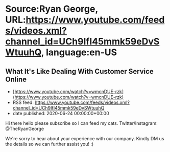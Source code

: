# Source:Ryan George, URL:https://www.youtube.com/feeds/videos.xml?channel_id=UCh9IfI45mmk59eDvSWtuuhQ, language:en-US

## What It's Like Dealing With Customer Service Online
 - [https://www.youtube.com/watch?v=wmcnDUE-rzk](https://www.youtube.com/watch?v=wmcnDUE-rzk)
 - RSS feed: https://www.youtube.com/feeds/videos.xml?channel_id=UCh9IfI45mmk59eDvSWtuuhQ
 - date published: 2020-06-24 00:00:00+00:00

Hi there hello please subscribe so I can feed my cats.
Twitter/Instagram: @TheRyanGeorge

We're sorry to hear about your experience with our company. Kindly DM us the details so we can further assist you! :)

